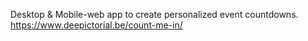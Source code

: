 Desktop & Mobile-web app to create personalized event countdowns.
https://www.deepictorial.be/count-me-in/

